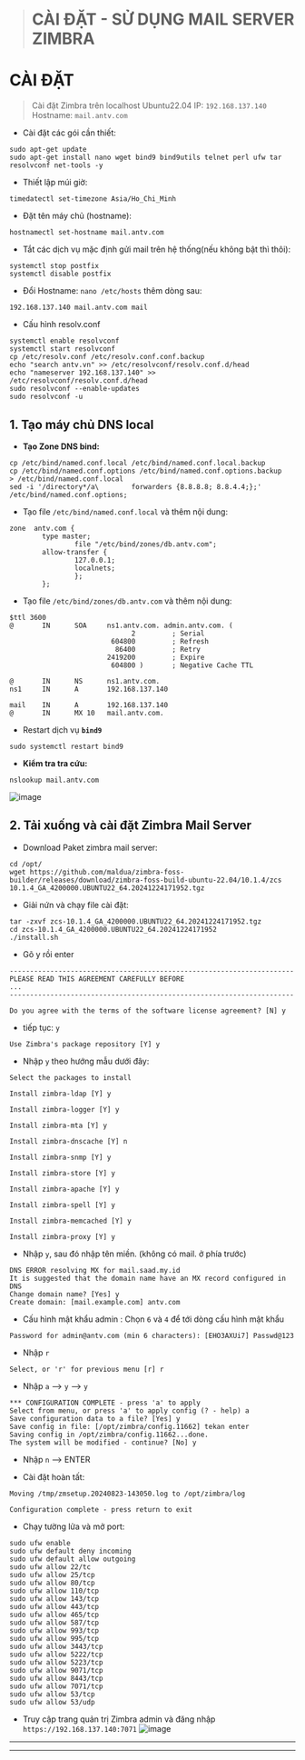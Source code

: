 
># CÀI ĐẶT - SỬ DỤNG MAIL SERVER ZIMBRA

# CÀI ĐẶT
> Cài đặt Zimbra trên localhost Ubuntu22.04
> IP: `192.168.137.140` 
> Hostname: `mail.antv.com` 

- Cài đặt các gói cần thiết:
```bash!
sudo apt-get update
sudo apt-get install nano wget bind9 bind9utils telnet perl ufw tar resolvconf net-tools -y
```
- Thiết lập múi giờ:
```bash!
timedatectl set-timezone Asia/Ho_Chi_Minh
```
- Đặt tên máy chủ (hostname):
```bash!
hostnamectl set-hostname mail.antv.com
```
- Tắt các dịch vụ mặc định gửi mail trên hệ thống(nếu không bật thì thôi):
```bash!
systemctl stop postfix
systemctl disable postfix
```
- Đổi Hostname: `nano /etc/hosts` thêm dòng sau:
```
192.168.137.140 mail.antv.com mail
```
- Cấu hình resolv.conf
```bash!
systemctl enable resolvconf
systemctl start resolvconf
cp /etc/resolv.conf /etc/resolv.conf.conf.backup
echo "search antv.vn" >> /etc/resolvconf/resolv.conf.d/head
echo "nameserver 192.168.137.140" >> /etc/resolvconf/resolv.conf.d/head
sudo resolvconf --enable-updates
sudo resolvconf -u
```

## 1. Tạo máy chủ DNS local
- **Tạo Zone DNS bind:**
```bash!
cp /etc/bind/named.conf.local /etc/bind/named.conf.local.backup
cp /etc/bind/named.conf.options /etc/bind/named.conf.options.backup
> /etc/bind/named.conf.local
sed -i '/directory*/a\        forwarders {8.8.8.8; 8.8.4.4;};' /etc/bind/named.conf.options;
```

- Tạo file `/etc/bind/named.conf.local` và thêm nội dung: 
```ini!
zone  antv.com {
        type master;
                file "/etc/bind/zones/db.antv.com";
        allow-transfer {
                127.0.0.1;
                localnets;
                };
        };
```
- Tạo file `/etc/bind/zones/db.antv.com` và thêm nội dung:
```
$ttl 3600
@       IN      SOA     ns1.antv.com. admin.antv.com. (
                              2         ; Serial
                         604800         ; Refresh
                          86400         ; Retry
                        2419200         ; Expire
                         604800 )       ; Negative Cache TTL

@       IN      NS      ns1.antv.com.
ns1     IN      A       192.168.137.140

mail    IN      A       192.168.137.140
@       IN      MX 10   mail.antv.com.
```
- Restart dịch vụ **`bind9`**
```
sudo systemctl restart bind9
```
-  **Kiểm tra tra cứu:**
```
nslookup mail.antv.com
```
![image](https://github.com/user-attachments/assets/e1a63d7d-333b-49a0-9821-ede557a9e710)

## 2. Tải xuống và cài đặt Zimbra Mail Server
-  Download Paket zimbra mail server:
```bash=
cd /opt/
wget https://github.com/maldua/zimbra-foss-builder/releases/download/zimbra-foss-build-ubuntu-22.04/10.1.4/zcs 10.1.4_GA_4200000.UBUNTU22_64.20241224171952.tgz
```
- Giải nứn và chạy file cài đặt:
```bash=
tar -zxvf zcs-10.1.4_GA_4200000.UBUNTU22_64.20241224171952.tgz
cd zcs-10.1.4_GA_4200000.UBUNTU22_64.20241224171952
./install.sh
```
- Gõ y rồi enter
```ini=
----------------------------------------------------------------------
PLEASE READ THIS AGREEMENT CAREFULLY BEFORE 
...
----------------------------------------------------------------------
 
Do you agree with the terms of the software license agreement? [N] y
```
- tiếp tục: `y`
```
Use Zimbra's package repository [Y] y
```
- Nhập `y` theo hướng mẫu dưới đây:
```ini=
Select the packages to install
 
Install zimbra-ldap [Y] y
 
Install zimbra-logger [Y] y
 
Install zimbra-mta [Y] y
 
Install zimbra-dnscache [Y] n
 
Install zimbra-snmp [Y] y
 
Install zimbra-store [Y] y
 
Install zimbra-apache [Y] y
 
Install zimbra-spell [Y] y
 
Install zimbra-memcached [Y] y
 
Install zimbra-proxy [Y] y
```
- Nhập `y`, sau đó nhập tên miền. (không có mail. ở phía trước)
```ini=
DNS ERROR resolving MX for mail.saad.my.id
It is suggested that the domain name have an MX record configured in DNS
Change domain name? [Yes] y
Create domain: [mail.example.com] antv.com
```
- Cấu hình mật khẩu admin : Chọn `6` và `4` để tới dòng cấu hình mật khẩu
```ini=
Password for admin@antv.com (min 6 characters): [EHO3AXUi7] Passwd@123
```
- Nhập `r` 
```ini=
Select, or 'r' for previous menu [r] r
```
- Nhập  `a` --> `y` --> `y`
```ini=
*** CONFIGURATION COMPLETE - press 'a' to apply
Select from menu, or press 'a' to apply config (? - help) a
Save configuration data to a file? [Yes] y
Save config in file: [/opt/zimbra/config.11662] tekan enter
Saving config in /opt/zimbra/config.11662...done.
The system will be modified - continue? [No] y
```
- Nhập `n` --> ENTER

- Cài đặt hoàn tất:
```output=
Moving /tmp/zmsetup.20240823-143050.log to /opt/zimbra/log
 
Configuration complete - press return to exit
```

- Chạy tường lửa và mở port:
```bash=
sudo ufw enable
sudo ufw default deny incoming
sudo ufw default allow outgoing
sudo ufw allow 22/tc
sudo ufw allow 25/tcp
sudo ufw allow 80/tcp
sudo ufw allow 110/tcp
sudo ufw allow 143/tcp
sudo ufw allow 443/tcp
sudo ufw allow 465/tcp
sudo ufw allow 587/tcp
sudo ufw allow 993/tcp
sudo ufw allow 995/tcp
sudo ufw allow 3443/tcp
sudo ufw allow 5222/tcp
sudo ufw allow 5223/tcp
sudo ufw allow 9071/tcp
sudo ufw allow 8443/tcp
sudo ufw allow 7071/tcp
sudo ufw allow 53/tcp
sudo ufw allow 53/udp
```
- Truy cập trang quản trị Zimbra admin và đăng nhập
`https://192.168.137.140:7071`
![image](https://github.com/user-attachments/assets/1e73ceb9-ad67-476d-9a69-ab7c1dd2c820)

----
---
